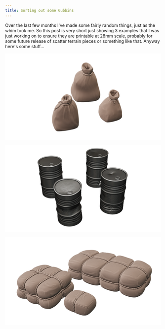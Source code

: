 ```yaml
---
title: Sorting out some Gubbins
---
```


Over the last few months I've made some fairly random things, just as the whim took me. So this post is very short just showing 3 examples that I was just working on to ensure they are printable at 28mm scale, probably for some future release of scatter terrain pieces or something like that. Anyway here's some stuff...

![Some linen sacks](\images\posts\2023\bags.png)

![Oil barrels](\images\posts\2023\barrels.png)

![Various parcels](\images\posts\2023\parcels.png)